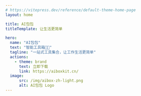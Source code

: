 ```yaml
---
# https://vitepress.dev/reference/default-theme-home-page
layout: home

title: AI包包
titleTemplate: 让生活更简单

hero:
  name: "AI包包"
  text: "智能工具箱🎉🎉"
  tagline: "一站式工具集合，让工作生活更简单"
  actions:
    - theme: brand
      text: 立即下载
      link: https://aiboxkit.cn/
  image:
      src: /img/aibox-zh-light.png
      alt: AI包包 Logo
---
```


